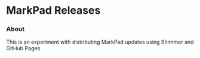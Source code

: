 MarkPad Releases
================

### About

This is an experiment with distributing MarkPad updates using Shimmer and GitHub Pages.